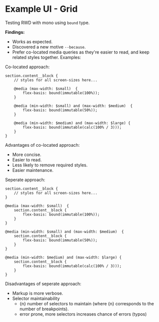 # Example UI - Grid

Testing RWD with mono using `bound` type.

**Findings:**

- Works as expected.
- Discovered a new motive `--because`.
- Prefer co-located media queries as they're easier to read, and keep related styles together. Examples:

Co-located approach:

```
section.content__block {
    // styles for all screen-sizes here...

    @media (max-width: $small)  {
        flex-basis: bound(immutable(100%));
    }

    @media (min-width: $small) and (max-width: $medium)  {
        flex-basis: bound(immutable(50%));
    }

    @media (min-width: $medium) and (max-width: $large) {
        flex-basis: bound(immutable(calc(100% / 3)));
    }
}
```

Advantages of co-located approach:

- More concise.
- Easier to read.
- Less likely to remove required styles.
- Easier maintenance.

Seperate approach:

```
section.content__block {
    // styles for all screen-sizes here...
}

@media (max-width: $small)  {
    section.content__block {
        flex-basis: bound(immutable(100%));
    }
}

@media (min-width: $small) and (max-width: $medium)  {
    section.content__block {
        flex-basis: bound(immutable(50%));
    }
}

@media (min-width: $medium) and (max-width: $large) {
    section.content__block {
        flex-basis: bound(immutable(calc(100% / 3)));
    }
}
```

Disadvantages of seperate approach:

- Markup is more verbose.
- Selector maintainability
    - {n} number of selectors to maintain (where {n} corresponds to the number of breakpoints).
    - error prone, more selectors increases chance of errors (typos)